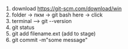1) download https://git-scm.com/download/win
2) folder -> пкм -> git bash here -> click
3) terminal --> git --version
4) git status 
5) git add filename.ext (add to stage)
6) git commit -m"some message"
